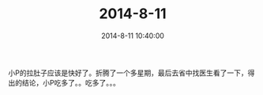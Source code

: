﻿---
title: "2014-8-11"
date: 2014-8-11 10:40:00
tags:
categories: 爸爸
---
小P的拉肚子应该是快好了。折腾了一个多星期，最后去省中找医生看了一下，得出的结论，小P吃多了。。吃多了。。。